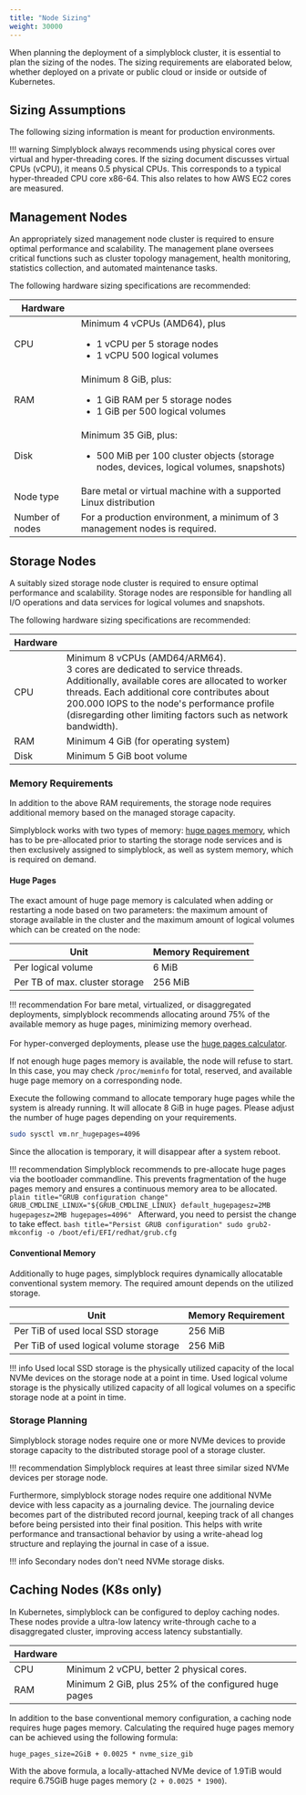 ```yaml
---
title: "Node Sizing"
weight: 30000
---
```


When planning the deployment of a simplyblock cluster, it is essential to plan the sizing of the nodes. The sizing
requirements are elaborated below, whether deployed on a private or public cloud or inside or outside of Kubernetes.

## Sizing Assumptions

The following sizing information is meant for production environments.

!!! warning
    Simplyblock always recommends using physical cores over virtual and hyper-threading cores. If the sizing document
    discusses virtual CPUs (vCPU), it means 0.5 physical CPUs. This corresponds to a typical hyper-threaded CPU core
    x86-64. This also relates to how AWS EC2 cores are measured.

## Management Nodes

An appropriately sized management node cluster is required to ensure optimal performance and scalability. The management
plane oversees critical functions such as cluster topology management, health monitoring, statistics collection,
and automated maintenance tasks.

The following hardware sizing specifications are recommended:

| Hardware        |                                                                                                                             |
|-----------------|-----------------------------------------------------------------------------------------------------------------------------|
| CPU             | Minimum 4 vCPUs (AMD64), plus<ul><li>1 vCPU per 5 storage nodes</li><li>1 vCPU 500 logical volumes</li></ul>           |
| RAM             | Minimum 8 GiB, plus:<ul><li>1 GiB RAM per 5 storage nodes</li><li>1 GiB per 500 logical volumes</li></ul>                   |
| Disk            | Minimum 35 GiB, plus:<ul><li>500 MiB per 100 cluster objects (storage nodes, devices, logical volumes, snapshots)</li></ul> |
| Node type       | Bare metal or virtual machine with a supported Linux distribution                                                           |
| Number of nodes | For a production environment, a minimum of 3 management nodes is required.                                                  |

## Storage Nodes

A suitably sized storage node cluster is required to ensure optimal performance and scalability. Storage nodes are
responsible for handling all I/O operations and data services for logical volumes and snapshots.

The following hardware sizing specifications are recommended:

| Hardware |                                                                                                                                                                                                                                                                                          |
|----------|------------------------------------------------------------------------------------------------------------------------------------------------------------------------------------------------------------------------------------------------------------------------------------------|
| CPU      | Minimum 8 vCPUs (AMD64/ARM64).<br/>3 cores are dedicated to service threads.<br/>Additionally, available cores are allocated to worker threads. Each additional core contributes about 200.000 IOPS to the node's performance profile (disregarding other limiting factors such as network bandwidth). |
| RAM      | Minimum 4 GiB (for operating system)                                                                                                                                                                                                                                                     |
| Disk     | Minimum 5 GiB boot volume                                                                                                                                                                                                                                                                |

### Memory Requirements

In addition to the above RAM requirements, the storage node requires additional memory based on the managed storage
capacity.

Simplyblock works with two types of memory: [huge pages memory](https://wiki.debian.org/Hugepages), which has to be
pre-allocated prior to starting the storage node services and is then exclusively assigned to simplyblock, as well as
system memory, which is required on demand.

#### Huge Pages

The exact amount of huge page memory is calculated when adding or restarting a node based on two parameters: the maximum
amount of storage available in the cluster and the maximum amount of logical volumes which can be created on the node:

| Unit                           | Memory Requirement |
|--------------------------------|--------------------|
| Per logical volume             | 6 MiB              |
| Per TB of max. cluster storage | 256 MiB            |

!!! recommendation
    For bare metal, virtualized, or disaggregated deployments, simplyblock recommends allocating around 75% of the
    available memory as huge pages, minimizing memory overhead.<br/><br/>
    For hyper-converged deployments, please use the [huge pages calculator](../../reference/huge-pages-calculator.md). 

If not enough huge pages memory is available, the node will refuse to start. In this case, you may check
`/proc/meminfo` for total, reserved, and available huge page memory on a corresponding node.

Execute the following command to allocate temporary huge pages while the system is already running. It will allocate
8 GiB in huge pages. Please adjust the number of huge pages depending on your requirements.

```bash title="Allocate temporary huge pages"
sudo sysctl vm.nr_hugepages=4096
```

Since the allocation is temporary, it will disappear after a system reboot.

!!! recommendation
    Simplyblock recommends to pre-allocate huge pages via the bootloader commandline. This prevents fragmentation of
    the huge pages memory and ensures a continuous memory area to be allocated.
    ```plain title="GRUB configuration change"
    GRUB_CMDLINE_LINUX="${GRUB_CMDLINE_LINUX} default_hugepagesz=2MB hugepagesz=2MB hugepages=4096"
    ```
    Afterward, you need to persist the change to take effect.
    ```bash title="Persist GRUB configuration"
    sudo grub2-mkconfig -o /boot/efi/EFI/redhat/grub.cfg
    ```

#### Conventional Memory

Additionally to huge pages, simplyblock requires dynamically allocatable conventional system memory. The required
amount depends on the utilized storage.

| Unit                                   | Memory Requirement |
|----------------------------------------|--------------------|
| Per TiB of used local SSD storage      | 256 MiB            |
| Per TiB of used logical volume storage | 256 MiB            |

!!! info
    Used local SSD storage is the physically utilized capacity of the local NVMe devices on the storage node at a point
    in time. Used logical volume storage is the physically utilized capacity of all logical volumes on a specific
    storage node at a point in time.

### Storage Planning

Simplyblock storage nodes require one or more NVMe devices to provide storage capacity to the distributed storage pool
of a storage cluster.

!!! recommendation
    Simplyblock requires at least three similar sized NVMe devices per storage node.

Furthermore, simplyblock storage nodes require one additional NVMe device with less capacity as a journaling device.
The journaling device becomes part of the distributed record journal, keeping track of all changes before being
persisted into their final position. This helps with write performance and transactional behavior by using a
write-ahead log structure and replaying the journal in case of a issue.

!!! info
    Secondary nodes don't need NVMe storage disks.

## Caching Nodes (K8s only)

In Kubernetes, simplyblock can be configured to deploy caching nodes. These nodes provide a ultra-low latency
write-through cache to a disaggregated cluster, improving access latency substantially.

| Hardware |                                                      |
|----------|------------------------------------------------------|
| CPU      | Minimum 2 vCPU, better 2 physical cores.             |
| RAM      | Minimum 2 GiB, plus 25% of the configured huge pages |

In addition to the base conventional memory configuration, a caching node requires huge pages memory. Calculating the
required huge pages memory can be achieved using the following formula:

```plain title="Huge page calculation (caching node)"
huge_pages_size=2GiB + 0.0025 * nvme_size_gib
```

With the above formula, a locally-attached NVMe device of 1.9TiB would require 6.75GiB huge pages memory
(`2 + 0.0025 * 1900`).
